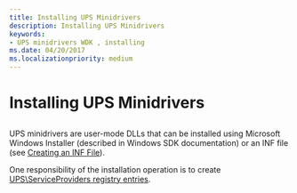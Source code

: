 ```yaml
---
title: Installing UPS Minidrivers
description: Installing UPS Minidrivers
keywords:
- UPS minidrivers WDK , installing
ms.date: 04/20/2017
ms.localizationpriority: medium
---
```


# Installing UPS Minidrivers


## <span id="ddk_installing_ups_minidrivers_kg"></span><span id="DDK_INSTALLING_UPS_MINIDRIVERS_KG"></span>


UPS minidrivers are user-mode DLLs that can be installed using Microsoft Windows Installer (described in Windows SDK documentation) or an INF file (see [Creating an INF File](../install/overview-of-inf-files.md)).

One responsibility of the installation operation is to create [UPS\\ServiceProviders registry entries](ups-serviceproviders-registry-entries.md).

 

